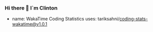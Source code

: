 ### Hi there 👋 I`m Clinton

- name: WakaTime Coding Statistics
  uses: tariksahni/coding-stats-wakatime@v1.0.1
